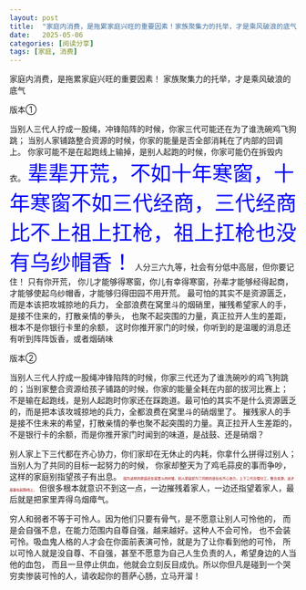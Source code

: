 ```yaml
---
layout: post
title:  "家庭内消费，是拖累家庭兴旺的重要因素！家族聚集力的托举，才是乘风破浪的底气"
date:   2025-05-06
categories: [阅读分享]
tags: [家庭, 消费]  
---
```


家庭内消费，是拖累家庭兴旺的重要因素！
家族聚集力的托举，才是乘风破浪的底气

<p class="vertical-gradient-text">版本①</p>

当别人三代人拧成一股绳，冲锋陷阵的时候，你家三代可能还在为了谁洗碗鸡飞狗跳；
当别人家铺路整合资源的时候，你家的能量是否全部消耗在了内部的回调上。
你家可能不是在起跑线上输掉，是别人起跑的时候，你家可能仍在拆毁内衣。
<span style="color: #0000ff; font-size: 36px">辈辈开荒，不如十年寒窗，十年寒窗不如三代经商，三代经商比不上祖上扛枪，祖上扛枪也没有乌纱帽香！</span>
人分三六九等，社会有分低中高层，但你要记住！ 只有你开荒，
你儿才能够得寒窗，你儿有幸得寒窗，孙辈才能够经得起商，
才能够使起乌纱帽香，才能够归得田园不用开荒。
最可怕的其实不是资源匮乏，而是本该把攻城掠地的兵力，
全部浪费在窝里斗的烟硝里，摧残希望家人的手，是接不住来的，打散亲情的拳头，
也聚不起突围的力量，真正拉开人生的差距，根本不是你银行卡里的余额，
这时你推开家门的时候，你听到的是温暖的消息还有听到阵阵饭香，或者烟硝味

<p class="rainbow-text-p">版本②</p>
当别人三代人拧成一股绳冲锋陷阵的时候，你家三代还为了谁洗碗吵的鸡飞狗跳的；当别家整合资源给孩子铺路的时候，你家的能量全耗在内部的拔河比赛上；
不是输在起跑线，是别人起跑时你家还在踩跑道。最可怕的其实不是什么资源匮乏的，而是把本该攻城掠地的兵力，全都浪费在窝里斗的硝烟里了。
摧残家人的手是接不住未来的希望，打散亲情的拳也聚不起突围的力量。真正拉开人生差距的，不是银行卡的余额，而是你推开家门时闻到的味道，是战鼓、还是硝烟？

别人家上下三代都在齐心协力，你们家却在无休止的内耗，你拿什么拼得过别人；当别人为了共同的目标一起努力的时候，
你家却整天为了鸡毛蒜皮的事而争吵，这样的家庭别指望孩子有出息。
<span style="color: #990000; font-size: 6px">因为这样的家庭还在窝里斗的时候，别人家庭却为了同样的目标在齐心协力，上下三代合理分工，整合资源，这才是赢在起跑线上，</span>
但很多根本就意识不到这一点，一边摧残着家人，一边还指望着家人，最后就是把家里弄得乌烟瘴气。

穷人和弱者不等于可怜人。因为他们只要有骨气，是不愿意让别人可怜他的，
而是会自强不息，在能力范围内自尊自强，越来越好。这种人不会可怜，
也不会装可怜。吸血鬼人格的人才会在你面前表演可怜，就是为了让你看到他的可怜，
所以可怜人就是没自尊、不自强，甚至不愿意为自己人生负责的人，希望身边的人当他的血包，
而且一旦停止供血，他就会立刻反目成仇。所以你但凡是碰到一个哭穷卖惨装可怜的人，请收起你的菩萨心肠，立马开溜！
